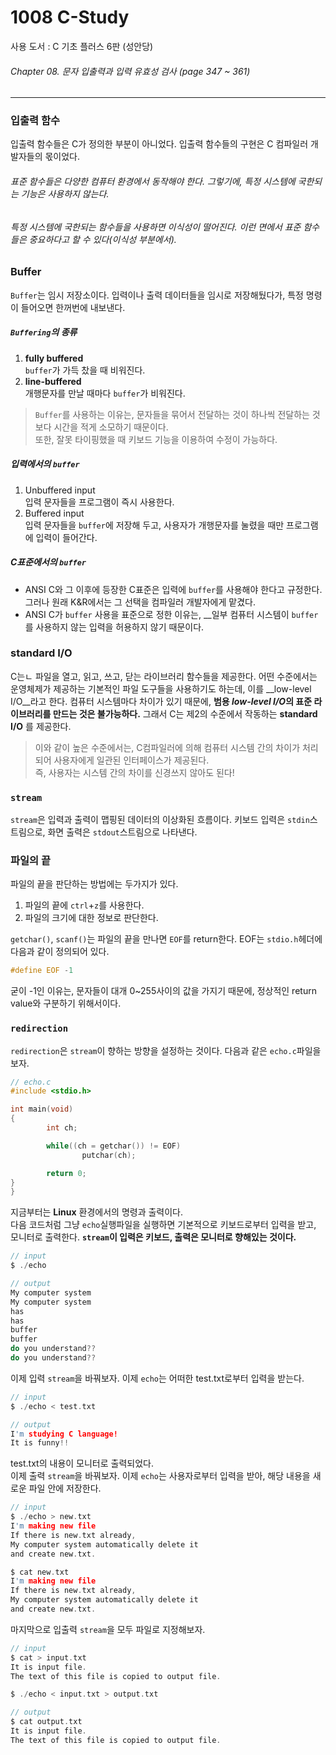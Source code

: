 # 1008 C-Study
사용 도서 : C 기초 플러스 6판 (성안당)

###### Chapter 08. 문자 입출력과 입력 유효성 검사 (page 347 ~ 361)
<hr>

### 입출력 함수

입출력 함수들은 C가 정의한 부분이 아니었다. 입출력 함수들의 구현은 C 컴파일러 개발자들의 몫이었다. 

###### 표준 함수들은 다양한 컴퓨터 환경에서 동작해야 한다. 그렇기에, 특정 시스템에 국한되는 기능은 사용하지 않는다.

###### 특정 시스템에 국한되는 함수들을 사용하면 이식성이 떨어진다. 이런 면에서 표준 함수들은 중요하다고 할 수 있다(이식성 부분에서). 

### Buffer

`Buffer`는 임시 저장소이다. 입력이나 출력 데이터들을 임시로 저장해뒀다가, 특정 명령이 들어오면 한꺼번에 내보낸다.

##### `Buffering`의 종류

1. __fully buffered__<br>
`buffer`가 가득 찼을 때 비워진다.
2. __line-buffered__<br>
개행문자를 만날 때마다 `buffer`가 비워진다. 

> `Buffer`를 사용하는 이유는, 문자들을 묶어서 전달하는 것이 하나씩 전달하는 것보다 시간을 적게 소모하기 때문이다.<br>
> 또한, 잘못 타이핑했을 때 키보드 기능을 이용하여 수정이 가능하다.<br>

##### 입력에서의 `buffer`

1. Unbuffered input<br>
입력 문자들을 프로그램이 즉시 사용한다. 
2. Buffered input<br>
입력 문자들을 `buffer`에 저장해 두고, 사용자가 개행문자를 눌렸을 때만 프로그램에 입력이 들어간다.

##### C표준에서의 `buffer`

- ANSI C와 그 이후에 등장한 C표준은 입력에 `buffer`를 사용해야 한다고 규정한다. 그러나 원래 K&R에서는 그 선택을 컴파일러 개발자에게 맡겼다.
- ANSI C가 `buffer` 사용을 표준으로 정한 이유는, __일부 컴퓨터 시스템이 `buffer`를 사용하지 않는 입력을 허용하지 않기 때문이다. 

### standard I/O 

C는ㄴ 파일을 열고, 읽고, 쓰고, 닫는 라이브러리 함수들을 제공한다. 어떤 수준에서는 운영체제가 제공하는 기본적인 파일 도구들을 사용하기도 하는데, 이를 __low-level I/O__라고 한다. 컴퓨터 시스템마다 차이가 있기 때문에, __범용 *low-level I/O*의 표준 라이브러리를 만드는 것은 불가능하다.__ 그래서 C는 제2의 수준에서 작동하는 __standard I/O__ 를 제공한다. 

> 이와 같이 높은 수준에서는, C컴파일러에 의해 컴퓨터 시스템 간의 차이가 처리되어 사용자에게 일관된 인터페이스가 제공된다.<br>
> 즉, 사용자는 시스템 간의 차이를 신경쓰지 않아도 된다!<br>

### `stream`

`stream`은 입력과 출력이 맵핑된 데이터의 이상화된 흐름이다. 키보드 입력은 `stdin`스트림으로, 화면 출력은 `stdout`스트림으로 나타낸다. 

### 파일의 끝

파일의 끝을 판단하는 방법에는 두가지가 있다.
1. 파일의 끝에 `ctrl`+`z`를 사용한다.
2. 파일의 크기에 대한 정보로 판단한다. 

`getchar()`, `scanf()`는 파일의 끝을 만나면 `EOF`를 return한다. EOF는 `stdio.h`헤더에 다음과 같이 정의되어 있다.

```c
#define EOF -1
```

굳이 -1인 이유는, 문자들이 대개 0~255사이의 값을 가지기 때문에, 정상적인 return value와 구분하기 위해서이다. 

### `redirection`

`redirection`은 `stream`이 향하는 방향을 설정하는 것이다.  다음과 같은 `echo.c`파일을 보자.

```c
// echo.c
#include <stdio.h>

int main(void)
{
        int ch;

        while((ch = getchar()) != EOF)
                putchar(ch);

        return 0;
}
}
```

지금부터는 __Linux__ 환경에서의 명령과 출력이다.<br>
다음 코드처럼 그냥 `echo`실행파일을 실행하면 기본적으로 키보드로부터 입력을 받고, 모니터로 출력한다. __`stream`이 입력은 키보드, 출력은 모니터로 향해있는 것이다.__

```c
// input
$ ./echo
```

```c
// output
My computer system
My computer system
has
has
buffer
buffer
do you understand??
do you understand??
```

이제 입력 `stream`을 바꿔보자. 이제 `echo`는 어떠한 test.txt로부터 입력을 받는다.

```c
// input
$ ./echo < test.txt
```

```c
// output
I'm studying C language!
It is funny!!
```

test.txt의 내용이 모니터로 출력되었다.<br>
이제 출력 `stream`을 바꿔보자. 이제 `echo`는 사용자로부터 입력을 받아, 해당 내용을 새로운 파일 안에 저장한다.

```c
// input
$ ./echo > new.txt
I'm making new file
If there is new.txt already,
My computer system automatically delete it
and create new.txt.
```

```c
$ cat new.txt
I'm making new file
If there is new.txt already,
My computer system automatically delete it
and create new.txt.
```

마지막으로 입출력 `stream`을 모두 파일로 지정해보자.

```c
// input
$ cat > input.txt
It is input file.
The text of this file is copied to output file.

$ ./echo < input.txt > output.txt
```

```c
// output
$ cat output.txt
It is input file.
The text of this file is copied to output file.
```
